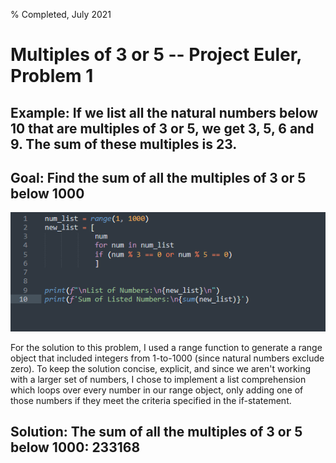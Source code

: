 % Completed, July 2021

# Multiples of 3 or 5 -- Project Euler, Problem 1

## Example: If we list all the natural numbers below 10 that are multiples of 3 or 5, we get 3, 5, 6 and 9. The sum of these multiples is 23.

## Goal: Find the sum of all the multiples of 3 or 5 below 1000

<img src="./images/CAPTURE.PNG" />


For the solution to this problem, I used a range function to generate a range object that included integers from 1-to-1000 (since natural numbers exclude zero). To keep the solution concise, explicit, and since we aren't working with a larger set of numbers, I chose to implement a list comprehension which loops over every number in our range object, only adding one of those numbers if they meet the criteria specified in the if-statement. 


## Solution: The sum of all the multiples of 3 or 5 below 1000:  233168